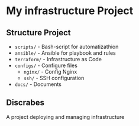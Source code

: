 # My infrastructure Project

## Structure Project 
- `scripts/` - Bash-script for automatizathion 
- `ansible/` - Ansible for playbook and rules
- `terraform/` - Infrastructure as Code 
- `configs/` - Configure files
  - `nginx/` - Config Nginx
  - `ssh/` - SSH configuration
- `docs/` - Documents 

## Discrabes 
A project deploying and managing infrastructure 
